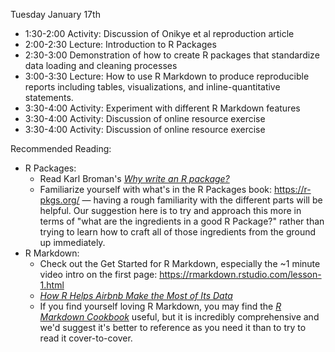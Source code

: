 Tuesday January 17th

  * 1:30-2:00 Activity: Discussion of Onikye et al reproduction article
  * 2:00-2:30 Lecture: Introduction to R Packages 
  * 2:30-3:00 Demonstration of how to create R packages that standardize data loading and cleaning processes
  * 3:00-3:30 Lecture: How to use R Markdown to produce reproducible reports including tables, visualizations, and inline-quantitative statements.
  * 3:30-4:00 Activity: Experiment with different R Markdown features
  * 3:30-4:00 Activity: Discussion of online resource exercise
  * 3:30-4:00 Activity: Discussion of online resource exercise
  
  
Recommended Reading: 

  * R Packages: 
    * Read Karl Broman's [*Why write an R package?*](https://kbroman.org/pkg_primer/pages/why.html)
    * Familiarize yourself with what's in the R Packages book: https://r-pkgs.org/
    — having a rough familiarity with the different parts will be helpful. Our
    suggestion here is to try and approach this more in terms of "what are the
    ingredients in a good R Package?" rather than trying to learn how to craft all
    of those ingredients from the ground up immediately.
  * R Markdown: 
    * Check out the Get Started for R Markdown, especially the ~1 minute video intro on the 
    first page: https://rmarkdown.rstudio.com/lesson-1.html 
    * [*How R Helps Airbnb Make the Most of Its Data*](https://peerj.com/preprints/3182.pdf)
    * If you find yourself loving R Markdown, you may find the [*R Markdown Cookbook*](https://bookdown.org/yihui/rmarkdown-cookbook/)
    useful, but it is incredibly comprehensive and we'd suggest it's better to reference 
    as you need it than to try to read it cover-to-cover.
    
  
  